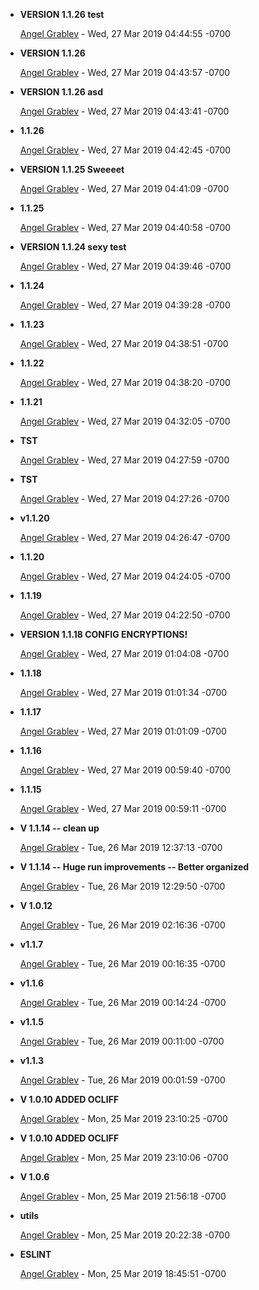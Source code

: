 
* __VERSION 1.1.26 test__

    [Angel Grablev](mailto:agrublev@gmail.com) - Wed, 27 Mar 2019 04:44:55 -0700
    
    
    

* __VERSION 1.1.26__

    [Angel Grablev](mailto:agrublev@gmail.com) - Wed, 27 Mar 2019 04:43:57 -0700
    
    

* __VERSION 1.1.26 asd__

    [Angel Grablev](mailto:agrublev@gmail.com) - Wed, 27 Mar 2019 04:43:41 -0700
    
    
    

* __1.1.26__

    [Angel Grablev](mailto:agrublev@gmail.com) - Wed, 27 Mar 2019 04:42:45 -0700
    
    

* __VERSION 1.1.25 Sweeeet__

    [Angel Grablev](mailto:agrublev@gmail.com) - Wed, 27 Mar 2019 04:41:09 -0700
    
    
    

* __1.1.25__

    [Angel Grablev](mailto:agrublev@gmail.com) - Wed, 27 Mar 2019 04:40:58 -0700
    
    

* __VERSION 1.1.24 sexy test__

    [Angel Grablev](mailto:agrublev@gmail.com) - Wed, 27 Mar 2019 04:39:46 -0700
    
    
    

* __1.1.24__

    [Angel Grablev](mailto:agrublev@gmail.com) - Wed, 27 Mar 2019 04:39:28 -0700
    
    

* __1.1.23__

    [Angel Grablev](mailto:agrublev@gmail.com) - Wed, 27 Mar 2019 04:38:51 -0700
    
    

* __1.1.22__

    [Angel Grablev](mailto:agrublev@gmail.com) - Wed, 27 Mar 2019 04:38:20 -0700
    
    

* __1.1.21__

    [Angel Grablev](mailto:agrublev@gmail.com) - Wed, 27 Mar 2019 04:32:05 -0700
    
    

* __TST__

    [Angel Grablev](mailto:agrublev@gmail.com) - Wed, 27 Mar 2019 04:27:59 -0700
    
    
    

* __TST__

    [Angel Grablev](mailto:agrublev@gmail.com) - Wed, 27 Mar 2019 04:27:26 -0700
    
    
    

* __v1.1.20__

    [Angel Grablev](mailto:agrublev@gmail.com) - Wed, 27 Mar 2019 04:26:47 -0700
    
    
    

* __1.1.20__

    [Angel Grablev](mailto:agrublev@gmail.com) - Wed, 27 Mar 2019 04:24:05 -0700
    
    

* __1.1.19__

    [Angel Grablev](mailto:agrublev@gmail.com) - Wed, 27 Mar 2019 04:22:50 -0700
    
    

* __VERSION 1.1.18 CONFIG ENCRYPTIONS!__

    [Angel Grablev](mailto:agrublev@gmail.com) - Wed, 27 Mar 2019 01:04:08 -0700
    
    
    

* __1.1.18__

    [Angel Grablev](mailto:agrublev@gmail.com) - Wed, 27 Mar 2019 01:01:34 -0700
    
    

* __1.1.17__

    [Angel Grablev](mailto:agrublev@gmail.com) - Wed, 27 Mar 2019 01:01:09 -0700
    
    

* __1.1.16__

    [Angel Grablev](mailto:agrublev@gmail.com) - Wed, 27 Mar 2019 00:59:40 -0700
    
    

* __1.1.15__

    [Angel Grablev](mailto:agrublev@gmail.com) - Wed, 27 Mar 2019 00:59:11 -0700
    
    

* __V 1.1.14 -- clean up__

    [Angel Grablev](mailto:agrublev@gmail.com) - Tue, 26 Mar 2019 12:37:13 -0700
    
    
    

* __V 1.1.14 -- Huge run improvements -- Better organized__

    [Angel Grablev](mailto:agrublev@gmail.com) - Tue, 26 Mar 2019 12:29:50 -0700
    
    
    

* __V 1.0.12__

    [Angel Grablev](mailto:agrublev@gmail.com) - Tue, 26 Mar 2019 02:16:36 -0700
    
    
    

* __v1.1.7__

    [Angel Grablev](mailto:agrublev@gmail.com) - Tue, 26 Mar 2019 00:16:35 -0700
    
    

* __v1.1.6__

    [Angel Grablev](mailto:agrublev@gmail.com) - Tue, 26 Mar 2019 00:14:24 -0700
    
    

* __v1.1.5__

    [Angel Grablev](mailto:agrublev@gmail.com) - Tue, 26 Mar 2019 00:11:00 -0700
    
    

* __v1.1.3__

    [Angel Grablev](mailto:agrublev@gmail.com) - Tue, 26 Mar 2019 00:01:59 -0700
    
    

* __V 1.0.10 ADDED OCLIFF__

    [Angel Grablev](mailto:agrublev@gmail.com) - Mon, 25 Mar 2019 23:10:25 -0700
    
    
    

* __V 1.0.10 ADDED OCLIFF__

    [Angel Grablev](mailto:agrublev@gmail.com) - Mon, 25 Mar 2019 23:10:06 -0700
    
    
    

* __V 1.0.6__

    [Angel Grablev](mailto:agrublev@gmail.com) - Mon, 25 Mar 2019 21:56:18 -0700
    
    
    

* __utils__

    [Angel Grablev](mailto:agrublev@gmail.com) - Mon, 25 Mar 2019 20:22:38 -0700
    
    
    

* __ESLINT__

    [Angel Grablev](mailto:agrublev@gmail.com) - Mon, 25 Mar 2019 18:45:51 -0700
    
    

